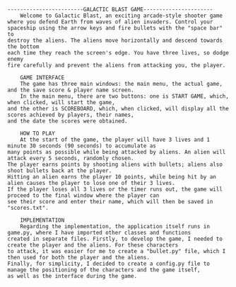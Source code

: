     ------------------------GALACTIC BLAST GAME----------------------
        Welcome to Galactic Blast, an exciting arcade-style shooter game 
    where you defend Earth from waves of alien invaders. Control your 
    spaceship using the arrow keys and fire bullets with the "space bar" to 
    destroy the aliens. The aliens move horizontally and descend towards the bottom 
    each time they reach the screen's edge. You have three lives, so dodge enemy 
    fire carefully and prevent the aliens from attacking you, the player.

        GAME INTERFACE
        The game has three main windows: the main menu, the actual game, and the save score & player name screen.
        In the main menu, there are two buttons: one is START GAME, which, when clicked, will start the game, 
    and the other is SCOREBOARD, which, when clicked, will display all the scores achieved by players, their names, 
    and the date the scores were obtained.
    
        HOW TO PLAY
        At the start of the game, the player will have 3 lives and 1 minute 30 seconds (90 seconds) to accumulate as 
    many points as possible while being attacked by aliens. An alien will attack every 5 seconds, randomly chosen. 
    The player earns points by shooting aliens with bullets; aliens also shoot bullets back at the player. 
    Hitting an alien earns the player 10 points, while being hit by an alien causes the player to lose one of their 3 lives. 
    If the player loses all 3 lives or the timer runs out, the game will proceed to the final window where the player can 
    see their score and enter their name, which will then be saved in "scores.txt".

        IMPLEMENTATION
        Regarding the implementation, the application itself runs in game.py, where I have imported other classes and functions 
    created in separate files. Firstly, to develop the game, I needed to create the player and the aliens. For these characters 
    to attack, it was easier for me to create a "bullet.py" file, which I then used for both the player and the aliens. 
    Finally, for simplicity, I decided to create a config.py file to manage the positioning of the characters and the game itself, 
    as well as the interface during the game.
